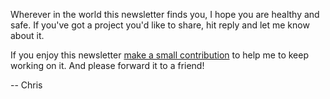 Wherever in the world this newsletter finds you, I hope you are healthy and safe. If you've got a project you'd like to share, hit reply and let me know about it.

If you enjoy this newsletter [make a small contribution](https://www.buymeacoffee.com/chrislowis) to help me to keep working on it. And please forward it to a friend!

-- Chris
